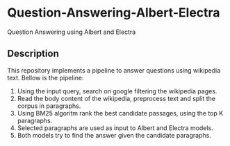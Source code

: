 # Question-Answering-Albert-Electra
Question Answering using Albert and Electra

## Description
This repository implements a pipeline to answer questions using wikipedia text. Bellow is the pipeline:
1. Using the input query, search on google filtering the wikipedia pages.
2. Read the body content of the wikipedia, preprocess text and split the corpus in paragraphs.
3. Using BM25 algoritm rank the best candidate passages, using the top K paragraphs.
4. Selected paragraphs are used as input to Albert and Electra models.
5. Both models try to find the answer given the candidate paragraphs.


